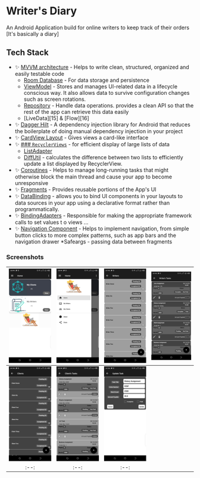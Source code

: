 # Writer's Diary
An Android Application build for online writers to keep track of their orders [It's basically a diary]

## Tech Stack
* ✨ [MVVM architecture][1] - Helps to write clean, structured, organized and easily testable code
    * [Room Database][2] - For data storage and persistence
    * [ViewModel][3] - Stores and manages UI-related data in a lifecycle conscious way. It also allows data to survive configuration changes such as screen rotations.
    * [Repository][4] -  Handle data operations. provides a clean API so that the rest of the app can retrieve this data easily
    * [LiveData][15] & [Flow][16]
* ✨ [Dagger Hilt][5] - A dependency injection library for Android that reduces the boilerplate of doing manual dependency injection in your project
* ✨ [CardView Layout][6] - Gives views a card-like interface
* ✨ [### `RecyclerViews`][7] - for efficient display of large lists of data
    * [ListAdapter][8]
    * [DiffUtil][9] -  calculates the difference between two lists to efficiently update a list displayed by RecyclerView.
* ✨ [Coroutines][10] - Helps to manage long-running tasks that might otherwise block the main thread and cause your app to become unresponsive
* ✨ [Fragments][11] - Provides reusable portions of the App's UI
* ✨ [DataBinding][12] -  allows you to bind UI components in your layouts to data sources in your app using a declarative format rather than programmatically.
* ✨ [BindingAdapters][13] - Responsible for making the appropriate framework calls to set values t o views ...
* ✨ [Navigation Component][14] - Helps to implement navigation, from simple button clicks to more complex patterns, such as app bars and the navigation drawer
    *Safeargs - passing data between fragments

### Screenshots
|<img src="screenshots/1.png" width=250/>|<img src="screenshots/2.png" width=250/>|<img src="screenshots/3.png" width=250/>|<img src="screenshots/4.png" width=250/>|
|:--:|:--:|:--:|:--:|
|<img src="screenshots/5.png" width=250/>|<img src="screenshots/6.png" width=250/>|<img src="screenshots/7.png" width=250/>|
|:--:|:--:|:--:|

[1]:https://www.geeksforgeeks.org/mvvm-model-view-viewmodel-architecture-pattern-in-android/
[2]:https://developer.android.com/training/data-storage/room/
[3]:https://developer.android.com/topic/libraries/architecture/viewmodel
[4]:https://medium.com/swlh/repository-pattern-in-android-c31d0268118c
[5]:https://developer.android.com/training/dependency-injection/hilt-android
[6]:https://developer.android.com/guide/topics/ui/layout/cardview
[7]:https://developer.android.com/guide/topics/ui/layout/recyclerview
[8]:https://developer.android.com/guide/topics/ui/layout/recyclerview
[9]:https://developer.android.com/codelabs/kotlin-android-training-diffutil-databinding#0
[10]:https://developer.android.com/kotlin/coroutines
[11]:https://developer.android.com/guide/fragments
[12]:https://developer.android.com/topic/libraries/data-binding/
[13]:https://developer.android.com/topic/libraries/data-binding/binding-adapters
[14]:https://developer.android.com/guide/navigation
